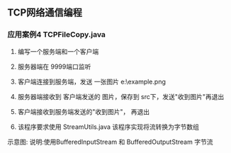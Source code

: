 ## TCP网络通信编程

### 应用案例4 TCPFileCopy.java

1. 编写一个服务端和一个客户端

2. 服务器端在 9999端口监听

3. 客户端连接到服务端，发送 一张图片 e:\example.png

4. 服务器端接收到 客户端发送的 图片，保存到 src下，发送"收到图片"再退出

5. 客户端接收到服务端发送的"收到图片"， 再退出

6. 该程序要求使用 StreamUtils.java 该程序实现将流转换为字节数组

   

示意图:
说明:使用BufferedInputStream 和 BufferedOutputStream 字节流

